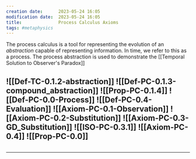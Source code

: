 ```yaml
---
creation date:		2023-05-24 16:05
modification date:	2023-05-24 16:05
title: 				Process Calculus Axioms
tags: #metaphysics
---
```


The process calculus is a tool for representing the evolution of an $abstraction$ capable of representing information. In time, we refer to this as a process. The process abstraction is used to demonstrate the [[Temporal Solution to Observer's Paradox]]

![[Def-TC-0.1.2-abstraction]]
![[Def-PC-0.1.3-compound_abstraction]]
![[Prop-PC-0.1.4]] 
![[Def-PC-0.0-Process]]
![[Def-PC-0.4-Evaluation]]
![[Axiom-PC-0.1-Observation]]
![[Axiom-PC-0.2-Substitution]]
![[Axiom-PC-0.3-GD_Substitution]]
![[ISO-PC-0.3.1]]
![[Axiom-PC-0.4]]
![[Prop-PC-0.0]]
---
```

```
---
[^1]:: [[Tasks Related to the development of the Process Calculus]]
[^2]:: [[Notes Related to the development of the Process Calculus]] 
[^4]: [[Tasks related to computational metaphysics]]
[^3]: [[Notes related to computational metaphysics]]